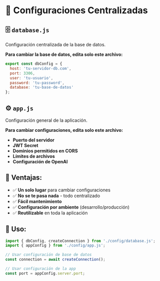 # 📁 Configuraciones Centralizadas

## 🗄️ `database.js`
Configuración centralizada de la base de datos.

**Para cambiar la base de datos, edita solo este archivo:**
```javascript
export const dbConfig = {
  host: 'tu-servidor-db.com',
  port: 3306,
  user: 'tu-usuario',
  password: 'tu-password',
  database: 'tu-base-de-datos'
};
```

## ⚙️ `app.js`
Configuración general de la aplicación.

**Para cambiar configuraciones, edita solo este archivo:**
- **Puerto del servidor**
- **JWT Secret**
- **Dominios permitidos en CORS**
- **Límites de archivos**
- **Configuración de OpenAI**

## 🔧 Ventajas:
- ✅ **Un solo lugar** para cambiar configuraciones
- ✅ **No se te pasa nada** - todo centralizado
- ✅ **Fácil mantenimiento**
- ✅ **Configuración por ambiente** (desarrollo/producción)
- ✅ **Reutilizable** en toda la aplicación

## 📝 Uso:
```javascript
import { dbConfig, createConnection } from './config/database.js';
import { appConfig } from './config/app.js';

// Usar configuración de base de datos
const connection = await createConnection();

// Usar configuración de la app
const port = appConfig.server.port;
```



